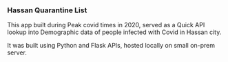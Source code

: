 ### Hassan Quarantine List

This app built during Peak covid times in 2020, served as a Quick API lookup into Demographic data of people infected with Covid in Hassan city.

It was built using Python and Flask APIs, hosted locally on small on-prem server.
